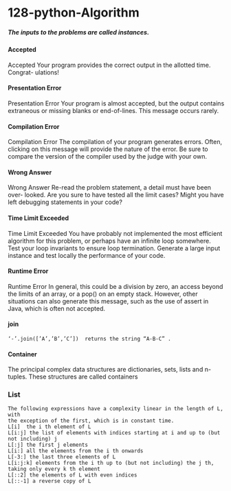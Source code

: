 # 128-python-Algorithm
##### The inputs to the problems are called instances.
#### Accepted
Accepted Your program provides the correct output in the allotted time. Congrat-
ulations!

#### Presentation Error
Presentation Error Your program is almost accepted, but the output contains
extraneous or missing blanks or end-of-lines. This message occurs rarely.

#### Compilation Error
Compilation Error The compilation of your program generates errors. Often,
clicking on this message will provide the nature of the error. Be sure to compare
the version of the compiler used by the judge with your own.

#### Wrong Answer
Wrong Answer Re-read the problem statement, a detail must have been over-
looked. Are you sure to have tested all the limit cases? Might you have left
debugging statements in your code?

#### Time Limit Exceeded
Time Limit Exceeded You have probably not implemented the most efficient
algorithm for this problem, or perhaps have an infinite loop somewhere. Test
your loop invariants to ensure loop termination. Generate a large input instance
and test locally the performance of your code.

#### Runtime Error
Runtime Error In general, this could be a division by zero, an access beyond the
limits of an array, or a pop() on an empty stack. However, other situations can
also generate this message, such as the use of assert in Java, which is often not
accepted.
#### join
```
‘-’.join([’A’,’B’,’C’])  returns the string “A-B-C” .

```
#### Container
The principal complex data structures are dictionaries, sets, lists and n-tuples. These
structures are called containers

### List
```
The following expressions have a complexity linear in the length of L, with
the exception of the first, which is in constant time.
L[i]  the i th element of L
L[i:j] the list of elements with indices starting at i and up to (but not including) j
L[:j] the first j elements
L[i:] all the elements from the i th onwards
L[-3:] the last three elements of L
L[i:j:k] elements from the i th up to (but not including) the j th, taking only every k th element
L[::2] the elements of L with even indices
L[::-1] a reverse copy of L

```
